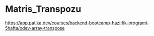 # Matris_Transpozu
https://app.patika.dev/courses/backend-bootcamp-hazirlik-programi-5hafta/odev-array-transpose
